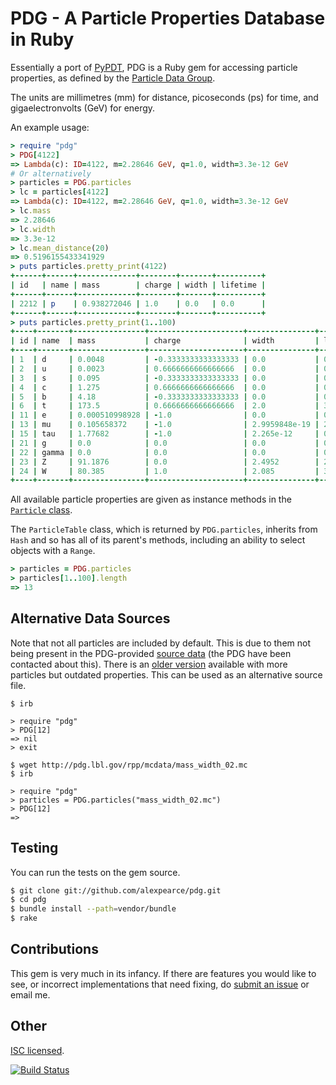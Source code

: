 PDG - A Particle Properties Database in Ruby
============================================

Essentially a port of [PyPDT](http://pypi.python.org/pypi/PyPDT), PDG is a Ruby gem for accessing particle properties, as defined by the [Particle Data Group](http://pdg.lbl.gov/).

The units are millimetres (mm) for distance, picoseconds (ps) for time, and gigaelectronvolts (GeV) for energy.

An example usage:

```ruby
> require "pdg"
> PDG[4122]
=> Lambda(c): ID=4122, m=2.28646 GeV, q=1.0, width=3.3e-12 GeV
# Or alternatively
> particles = PDG.particles
> lc = particles[4122]
=> Lambda(c): ID=4122, m=2.28646 GeV, q=1.0, width=3.3e-12 GeV
> lc.mass
=> 2.28646
> lc.width
=> 3.3e-12
> lc.mean_distance(20)
=> 0.5196155433341929 
> puts particles.pretty_print(4122)
+------+------+-------------+--------+-------+----------+
| id   | name | mass        | charge | width | lifetime |
+------+------+-------------+--------+-------+----------+
| 2212 | p    | 0.938272046 | 1.0    | 0.0   | 0.0      |
+------+------+-------------+--------+-------+----------+
> puts particles.pretty_print(1..100)
+----+-------+----------------+---------------------+---------------+------------------------+
| id | name  | mass           | charge              | width         | lifetime               |
+----+-------+----------------+---------------------+---------------+------------------------+
| 1  | d     | 0.0048         | -0.3333333333333333 | 0.0           | 0.0                    |
| 2  | u     | 0.0023         | 0.6666666666666666  | 0.0           | 0.0                    |
| 3  | s     | 0.095          | -0.3333333333333333 | 0.0           | 0.0                    |
| 4  | c     | 1.275          | 0.6666666666666666  | 0.0           | 0.0                    |
| 5  | b     | 4.18           | -0.3333333333333333 | 0.0           | 0.0                    |
| 6  | t     | 173.5          | 0.6666666666666666  | 2.0           | 3.29105965e-13         |
| 11 | e     | 0.000510998928 | -1.0                | 0.0           | 0.0                    |
| 13 | mu    | 0.105658372    | -1.0                | 2.9959848e-19 | 2196980.2049730024     |
| 15 | tau   | 1.77682        | -1.0                | 2.265e-12     | 0.290601293598234      |
| 21 | g     | 0.0            | 0.0                 | 0.0           | 0.0                    |
| 22 | gamma | 0.0            | 0.0                 | 0.0           | 0.0                    |
| 23 | Z     | 91.1876        | 0.0                 | 2.4952        | 2.6379125120230843e-13 |
| 24 | W     | 80.385         | 1.0                 | 2.085         | 3.1568917505995203e-13 |
+----+-------+----------------+---------------------+---------------+------------------------+
```

All available particle properties are given as instance methods in the [`Particle` class](https://github.com/alexpearce/pdg/blob/master/lib/pdg/particle.rb).

The `ParticleTable` class, which is returned by `PDG.particles`, inherits from `Hash` and so has all of its parent's methods, including an ability to select objects with a `Range`.

```ruby
> particles = PDG.particles
> particles[1..100].length
=> 13
```

Alternative Data Sources
------------------------

Note that not all particles are included by default. This is due to them not being present in the PDG-provided [source data](http://pdg.lbl.gov/2012/mcdata/mass_width_2012.mcd) (the PDG have been contacted about this).
There is an [older version](http://pdg.lbl.gov/rpp/mcdata/mass_width_02.mc) available with more particles but outdated properties. This can be used as an alternative source file.

```
$ irb

> require "pdg"
> PDG[12]
=> nil
> exit

$ wget http://pdg.lbl.gov/rpp/mcdata/mass_width_02.mc 
$ irb

> require "pdg"
> particles = PDG.particles("mass_width_02.mc")
> PDG[12]
=> 
```

Testing
-------

You can run the tests on the gem source.

```bash
$ git clone git://github.com/alexpearce/pdg.git 
$ cd pdg
$ bundle install --path=vendor/bundle
$ rake
```

Contributions
-------------

This gem is very much in its infancy. If there are features you would like to see, or incorrect implementations that need fixing, do [submit an issue](https://github.com/alexpearce/pdg/issues) or email me.

Other
-----

[ISC licensed](https://github.com/alexpearce/pdg/blob/master/LICENSE).

[![Build Status](https://secure.travis-ci.org/alexpearce/pdg.png?branch=master)](https://travis-ci.org/alexpearce/pdg)
